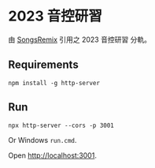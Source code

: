 # 2023 音控研習

由 [SongsRemix](https://christorng.github.io/SongsRemix/src/) 引用之 2023 音控研習 分軌。

## Requirements
```
npm install -g http-server
```

## Run
```
npx http-server --cors -p 3001
```
Or Windows `run.cmd`.

Open [http://localhost:3001](http://localhost:3001).